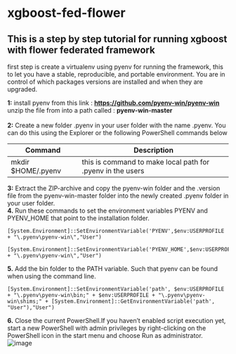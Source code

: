 # xgboost-fed-flower

## This is a step by step tutorial for running xgboost with flower federated framework

first step is create a virtualenv using pyenv for running the framework, this to let you have a stable, reproducible, and portable environment. You are in control of which packages versions are installed and when they are upgraded.

**1:** install pyenv from this link : **https://github.com/pyenv-win/pyenv-win**
      unzip the file from into a path called : **pyenv-win-master** </br>
</br>
**2:** Create a new folder .pyenv in your user folder with the name .pyenv. You can do this 
       using the Explorer or the following PowerShell commands below

| Command | Description |
| --- | --- |
|mkdir $HOME/.pyenv|this is command to make local path for .pyenv in the users|

**3:** Extract the ZIP-archive and copy the pyenv-win folder and the .version file from the 
       pyenv-win-master folder into the newly created .pyenv folder in your user folder.
</br>
**4.** Run these commands to set the environment variables PYENV and PYENV_HOME that point to 
       the installation folder.
```console
[System.Environment]::SetEnvironmentVariable('PYENV',$env:USERPROFILE + "\.pyenv\pyenv-win\","User")
```
```console
[System.Environment]::SetEnvironmentVariable('PYENV_HOME',$env:USERPROFILE + "\.pyenv\pyenv-win\","User")
```
**5.** Add the bin folder to the PATH variable. Such that pyenv can be found when using the command line.
```console
[System.Environment]::SetEnvironmentVariable('path', $env:USERPROFILE + "\.pyenv\pyenv-win\bin;" + $env:USERPROFILE + "\.pyenv\pyenv-win\shims;" + [System.Environment]::GetEnvironmentVariable('path', "User"),"User")
```
**6.** Close the current PowerShell.If you haven’t enabled script execution yet, start a new PowerShell with admin privileges by right-clicking on the PowerShell icon in the start menu and choose Run as administrator.
![image](https://github.com/Astroherodvaipayan/xgboost-fed-flower/assets/105009701/e80145e9-3121-4aa5-bec4-165a6dd6f9ed)
